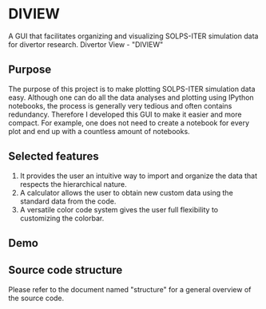 # DIVIEW
A GUI that facilitates organizing and visualizing SOLPS-ITER simulation data for divertor research. Divertor View - "DIVIEW"
## Purpose
The purpose of this project is to make plotting SOLPS-ITER simulation data easy. Although one can do all the data analyses and plotting using IPython notebooks, the process is generally very tedious and often contains redundancy. Therefore I developed this GUI to make it easier and more compact. For example, one does not need to create a notebook for every plot and end up with a countless amount of notebooks.
## Selected features
1. It provides the user an intuitive way to import and organize the data that respects the hierarchical nature.
2. A calculator allows the user to obtain new custom data using the standard data from the code.
3. A versatile color code system gives the user full flexibility to customizing the colorbar.
## Demo
## Source code structure
Please refer to the document named "structure" for a general overview of the source code.
